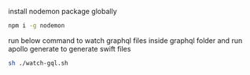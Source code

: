 install nodemon package globally

```zsh
npm i -g nodemon
```

run below command to watch graphql files inside graphql folder and run apollo generate to generate swift files

```zsh
sh ./watch-gql.sh
```
